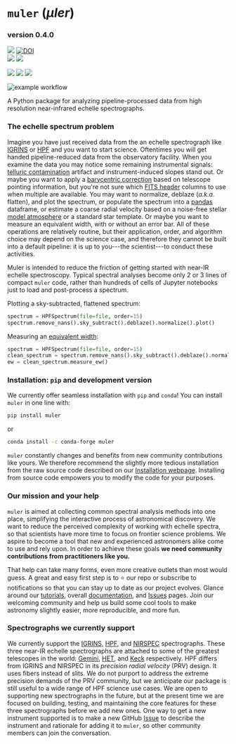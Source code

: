 # `muler` (_μler_)

### version 0.4.0

<a href="https://muler.readthedocs.io/en/latest/"><img src="https://img.shields.io/badge/Read-the%20docs-blue"></a>
[![DOI](https://zenodo.org/badge/322031013.svg)](https://zenodo.org/badge/latestdoi/322031013)  
<a href="https://pypi.org/project/muler/"><img src="https://img.shields.io/badge/pip_install-muler-9b59b6"></a>
<a href="https://anaconda.org/conda-forge/muler"><img src="https://img.shields.io/badge/conda%20install%20--c%20conda--forge-muler-9b59b6"></a>


<a href="https://sites.google.com/site/igrinsatgemini/"><img src="https://img.shields.io/badge/Works_with-IGRINS-brightgreen"></a>
<a href="https://hpf.psu.edu/"><img src="https://img.shields.io/badge/Works_with-HPF-brightgreen"></a>
<a href="https://www2.keck.hawaii.edu/inst/nirspec/"><img src="https://img.shields.io/badge/Works_with-Keck_NIRSPEC-brightgreen"></a>

![example workflow](https://github.com/OttoStruve/muler/actions/workflows/muler-tests.yml/badge.svg)

A Python package for analyzing pipeline-processed data from high resolution near-infrared echelle spectrographs.

### The echelle spectrum problem

Imagine you have just received data from the an echelle spectrograph like [IGRINS](https://www.as.utexas.edu/astronomy/research/people/jaffe/igrins.html) or [HPF](https://hpf.psu.edu/) and you want to start science. Oftentimes you will get handed pipeline-reduced data from the observatory facility. When you examine the data you may notice some remaining instrumental signals: [telluric contamination](https://en.wikipedia.org/wiki/Telluric_contamination) artifact and instrument-induced slopes stand out. Or maybe you want to apply a [barycentric correction](https://sites.psu.edu/astrowright/2014/09/16/barycentric-corrections-at-1-mms/) based on telescope pointing information, but you're not sure which [FITS header](https://docs.astropy.org/en/stable/io/fits/usage/headers.html) columns to use when multiple are available. You may want to normalize, deblaze (_a.k.a._ flatten), and plot the spectrum, or populate the spectrum into a [pandas](https://pandas.pydata.org/docs/user_guide/index.html) dataframe, or estimate a coarse radial velocity based on a noise-free stellar [model atmosphere](https://en.wikipedia.org/wiki/Model_photosphere) or a standard star template. Or maybe you want to measure an equivalent width, with or without an error bar. All of these operations are relatively routine, but their application, order, and algorithm choice may depend on the science case, and therefore they cannot be built into a default pipeline: it is up to you---the scientist---to conduct these activities.

Muler is intended to reduce the friction of getting started with near-IR echelle spectroscopy. Typical spectral analyses become only 2 or 3 lines of compact `muler` code, rather than hundreds of cells of Jupyter notebooks just to load and post-process a spectrum.

Plotting a sky-subtracted, flattened spectrum:

```Python
spectrum = HPFSpectrum(file=file, order=15)
spectrum.remove_nans().sky_subtract().deblaze().normalize().plot()
```

Measuring an [equivalent width](https://en.wikipedia.org/wiki/Equivalent_width):

```Python
spectrum = HPFSpectrum(file=file, order=15)
clean_spectrum = spectrum.remove_nans().sky_subtract().deblaze().normalize()
ew = clean_spectrum.measure_ew()
```

### Installation: `pip` and development version

We currently offer seamless installation with `pip` and `conda`! You can install `muler` in one line with:

```bash
pip install muler
```
or 
```bash
conda install -c conda-forge muler
```

`muler` constantly changes and benefits from new community contributions like yours. We therefore recommend the slightly more tedious installation from the raw source code described on our [Installation webpage](https://muler.readthedocs.io/en/latest/install.html). Installing from source code empowers you to modify the code for your purposes.

### Our mission and your help

`muler` is aimed at collecting common spectral analysis methods into one place, simplifying the interactive process of astronomical discovery. We want to reduce the perceived complexity of working with echelle spectra, so that scientists have more time to focus on frontier science problems. We aspire to become a tool that new and experienced astronomers alike come to use and rely upon. In order to achieve these goals **we need community contributions from practitioners like you.**

That help can take many forms, even more creative outlets than most would guess. A great and easy first step is to :star: our repo or subscribe to notifications so that you can stay up to date as our project evolves. Glance around our [tutorials](https://muler.readthedocs.io/en/latest/tutorials/index.html), overall [documentation](https://muler.readthedocs.io/en/latest/), and [Issues](https://github.com/OttoStruve/muler/issues) pages. Join our welcoming community and help us build some cool tools to make astronomy slightly easier, more reproducible, and more fun.

### Spectrographs we currently support

We currently support the [IGRINS](https://www.as.utexas.edu/astronomy/research/people/jaffe/igrins.html), [HPF](https://hpf.psu.edu/), and [NIRSPEC](https://www2.keck.hawaii.edu/inst/nirspec/) spectrographs. These three near-IR echelle spectrographs are attached to some of the greatest telescopes in the world: [Gemini](https://www.gemini.edu/), [HET](https://mcdonaldobservatory.org/research/telescopes/HET), and [Keck](https://www.keckobservatory.org/) respectively. HPF differs from IGRINS and NIRSPEC in its _precision radial velocity_ (PRV) design. It uses fibers instead of slits. We do not purport to address the extreme precision demands of the PRV community, but we anticipate our package is still useful to a wide range of HPF science use cases. We are open to supporting new spectrographs in the future, but at the present time we are focused on building, testing, and maintaining the core features for these three spectrographs before we add new ones. One way to get a new instrument supported is to make a new GitHub [Issue](https://github.com/OttoStruve/muler/issues) to describe the instrument and rationale for adding it to `muler`, so other community members can join the conversation.
